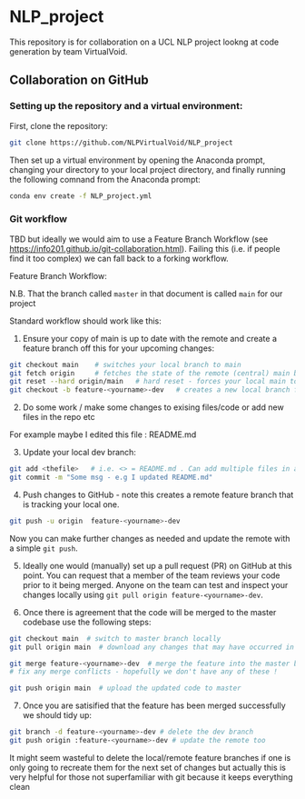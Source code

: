 # NLP_project

This repository is for collaboration on a UCL NLP project lookng at code generation by team VirtualVoid.

## Collaboration on GitHub

### Setting up the repository and a virtual environment:
First, clone the repository:

```bash
git clone https://github.com/NLPVirtualVoid/NLP_project
```
Then set up a virtual environment by opening the Anaconda prompt, changing your directory to your local project directory, and finally
running the following comnand from the Anaconda prompt:
```bash
conda env create -f NLP_project.yml
```

### Git workflow

TBD but ideally we would aim to use a Feature Branch Workflow (see https://info201.github.io/git-collaboration.html).
Failing this (i.e. if people find it too complex) we can fall back to a forking workflow. 

Feature Branch Workflow:

N.B. That the branch called ``master`` in that document is called ``main`` for our project

Standard workflow should work like this:

1. Ensure your copy of main is up to date with the remote and create a feature branch off this for your upcoming changes:

```bash
git checkout main    # switches your local branch to main
git fetch origin     # fetches the state of the remote (central) main branch 
git reset --hard origin/main   # hard reset - forces your local main to match the central repo
git checkout -b feature-<yourname>-dev   # creates a new local branch for development - branched off local copy of main
```

2. Do some work / make some changes to exising files/code or add new files in the repo etc

For example maybe I edited this file : README.md

3. Update your local dev branch:
```bash
git add <thefile>   # i.e. <> = README.md . Can add multiple files in a single commit
git commit -m "Some msg - e.g I updated README.md"
```

4. Push changes to GitHub - note this creates a remote feature branch that is tracking your local one.

```bash
git push -u origin  feature-<yourname>-dev
```
Now you can make further changes as needed and update the remote with a simple ``git push``.

5. Ideally one would (manually) set up a pull request (PR) on GitHub at this point. You can request that a member of the team reviews your code prior to it being merged.
   Anyone on the team can test and inspect your changes locally using ``git pull origin feature-<yourname>-dev``.

6. Once there is agreement that the code will be merged to the master codebase use the following steps:
   
```bash
git checkout main  # switch to master branch locally
git pull origin main  # download any changes that may have occurred in the meantime from the central repo

git merge feature-<yourname>-dev  # merge the feature into the master branch
# fix any merge conflicts - hopefully we don't have any of these ! 

git push origin main  # upload the updated code to master
```

7. Once you are satisified that the feature has been merged successfully we should tidy up:
 ```bash
git branch -d feature-<yourname>-dev # delete the dev branch
git push origin :feature-<yourname>-dev # update the remote too
```
It might seem wasteful to delete the local/remote feature branches if one is only going to recreate them
for the next set of changes but actually this is very helpful for those not superfamiliar with git
because it keeps everything clean 
